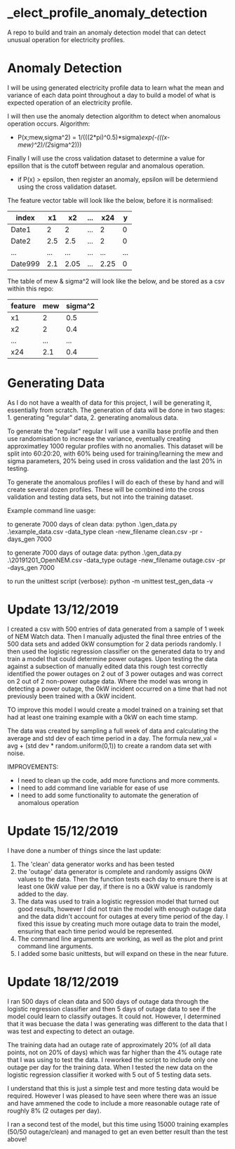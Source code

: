 # _elect_profile_anomaly_detection
A repo to build and train an anomaly detection model that can detect unusual operation for electricity profiles.


# Anomaly Detection
I will be using generated electricity profile data to learn what the mean and variance of each data point throughout a day to build a model of what is expected operation of an electricity profile.

I will then use the anomaly detection algorithm to detect when anomalous operation occurs.
Algorithm:
- P(x;mew,sigma^2) = 1/(((2*pi)^0.5)*sigma)*exp(-(((x-mew)^2)/(2*sigma^2)))

Finally I will use the cross validation dataset to determine a value for epsillon that is the cutoff between regular and anomalous operation.
- if P(x) > epsilon, then register an anomaly, epsilon will be determiend using the cross validation dataset.

The feature vector table will look like the below, before it is normalised:

| index   | x1  | x2   | ... | x24  | y   |
|---------|-----|------|-----|------|-----|
| Date1   | 2   | 2    | ... | 2    | 0   |
| Date2   | 2.5 | 2.5  | ... | 2    | 0   |
| ...     | ... | ...  | ... | ...  | ... |
| Date999 | 2.1 | 2.05 | ... | 2.25 | 0   |

The table of mew & sigma^2 will look like the below, and be stored as a csv within this repo:

| feature | mew | sigma^2 |
|---------|-----|---------|
| x1      | 2   | 0.5     |
| x2      | 2   | 0.4     |
| ...     | ... | ...     |
| x24     | 2.1 | 0.4     |

# Generating Data
As I do not have a wealth of data for this project, I will be generating it, essentially from scratch. The generation of data will be done in two stages: 1. generating "regular" data, 2. generating anomalous data.

To generate the "regular" regular I will use a vanilla base profile and then use randomisation to increase the variance, eventually creating approximatley 1000 regular profiles with no anomalies. This dataset will be split into 60:20:20, with 60% being used for training/learning the mew and sigma parameters, 20% being used in cross validation and the last 20% in testing.

To generate the anomalous profiles I will do each of these by hand and will create several dozen profiles. These will be combined into the cross validation and testing data sets, but not into the training dataset.

Example command line uasge:

to generate 7000 days of clean data:
python .\gen_data.py .\example_data.csv -data_type clean -new_filename clean.csv -pr -days_gen 7000

to generate 7000 days of outage data:
python .\gen_data.py .\20191201_OpenNEM.csv -data_type outage -new_filename outage.csv -pr -days_gen 7000

to run the unittest script (verbose):
python -m unittest test_gen_data -v


# Update 13/12/2019

I created a csv with 500 entries of data generated from a sample of 1 week of NEM Watch data. Then I manually adjusted the final three entries of the 500 data sets and added 0kW consumption for 2 data periods randomly. I then used the logistic regression classifier on the generated data to try and train a model that could determine power outages. Upon testing the data against a subsection of manually edited data this rough test correctly identified the power outages on 2 out of 3 power outages and was correct on 2 out of 2 non-power outage data. Where the model was wrong in detecting a power outage, the 0kW incident occurred on a time that had not previously been trained with a 0kW incident.

TO improve this model I would create a model trained on a training set that had at least one training example with a 0kW on each time stamp.  

The data was created by sampling a full week of data and calculating the average and std dev of each time period in a day. The formula new_val = avg + (std dev * random.uniform(0,1)) to create a random data set with noise.

IMPROVEMENTS:
- I need to clean up the code, add more functions and more comments.
- I need to add command line variable for ease of use
- I need to add some functionality to automate the generation of anomalous operation

# Update 15/12/2019

I have done a number of things since the last update:

1. The 'clean' data generator works and has been tested
2. the 'outage' data generator is complete and randomly assigns 0kW values to the data. Then the function tests each day to ensure there is at least one 0kW value per day, if there is no a 0kW value is randomly added to the day.
3. The data was used to train a logistic regression model that turned out good results, however I did not train the model with enough outage data and the data didn't account for outages at every time period of the day. I fixed this issue by creating much more outage data to train the model, ensuring that each time period would be represented.
4. The command line arguments are working, as well as the plot and print command line arguments.
5. I added some basic unittests, but will expand on these in the near future.

# Update 18/12/2019

I ran 500 days of clean data and 500 days of outage data through the logistic regression classifier and then 5 days of outage data to see if the model could learn to classify outages. It could not. However, I determined that it was becuase the data I was generating was different to the data that I was test and expecting to detect an outage.

The training data had an outage rate of approximately 20% (of all data points, not on 20% of days) which was far higher than the 4% outage rate that I was using to test the data. I reworked the script to include only one outage per day for the training data. When I tested the new data on the logistic regression classifier it worked with 5 out of 5 testing data sets.

I understand that this is just a simple test and more testing data would be required. However I was pleased to have seen where there was an issue and have ammened the code to include a more reasonable outage rate of roughly 8% (2 outages per day).

I ran a second test of the model, but this time using 15000 training examples (50/50 outage/clean) and managed to get an even better result than the test above!
